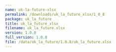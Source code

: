 ```yaml
---
name: uk-la-future-xlsx
permalink: /downloads/uk_la_future_xlsx/1_0_8
package: uk_la_future
title: uk_la_future_xlsx
filename: uk_la_future.xlsx
version: 1.0.8
full_version: 1.0.8
file: /data/uk_la_future/1.0.8/uk_la_future.xlsx
---
```


